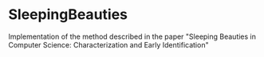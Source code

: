 # SleepingBeauties
Implementation of the method described in the paper "Sleeping Beauties in Computer Science: Characterization and Early Identification"
